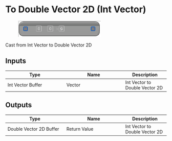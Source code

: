 # To Double Vector 2D (Int Vector)

<div align="left" data-full-width="false">

<figure><img src="To_Double_Vector_2D_(Int_Vector).png" alt=""><figcaption></figcaption></figure>

</div>

Cast from Int Vector to Double Vector 2D

## Inputs

<table>
<thead><tr><th width="170">Type</th><th width="170">Name</th><th>Description</th></tr></thead>
<tbody>
<tr><td>Int Vector Buffer</td><td>Vector</td><td>Int Vector to Double Vector 2D</td></tr>
</tbody>
</table>

## Outputs

<table>
<thead><tr><th width="170">Type</th><th width="170">Name</th><th>Description</th></tr></thead>
<tbody>
<tr><td>Double Vector 2D Buffer</td><td>Return Value</td><td>Int Vector to Double Vector 2D</td></tr>
</tbody>
</table>